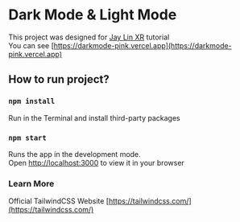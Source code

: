 # Dark Mode & Light Mode

This project was designed for [Jay Lin XR](https://www.youtube.com/channel/UC1rMgKD4Rn-7aVcymjlvhfQ/) tutorial\
You can see [https://darkmode-pink.vercel.app](https://darkmode-pink.vercel.app)

## How to run project?

### `npm install`

Run in the Terminal and install third-party packages

### `npm start`

Runs the app in the development mode.\
Open [http://localhost:3000](http://localhost:3000) to view it in your browser

### Learn More

Official TailwindCSS Website [https://tailwindcss.com/](https://tailwindcss.com/)

